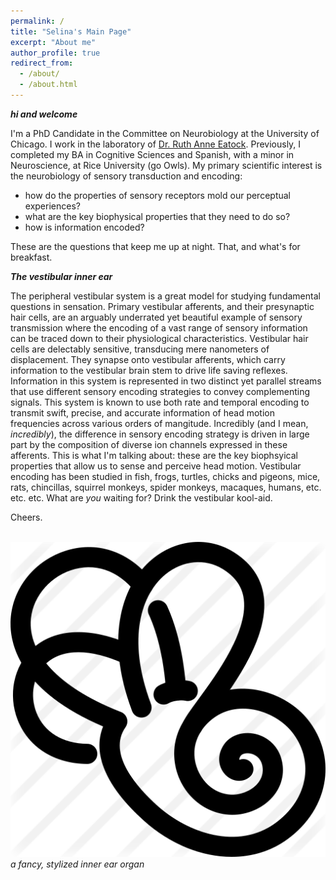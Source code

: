 ```yaml
---
permalink: /
title: "Selina's Main Page"
excerpt: "About me"
author_profile: true
redirect_from: 
  - /about/
  - /about.html
---
```


***_hi and welcome_***

I'm a PhD Candidate in the Committee on Neurobiology at the University of Chicago. I work in the laboratory of [Dr. Ruth Anne Eatock](https://voices.uchicago.edu/eatocklab/). Previously, I completed my BA in Cognitive Sciences and Spanish, with a minor in Neuroscience, at Rice University (go Owls). My primary scientific interest is the neurobiology of sensory transduction and encoding: 
* how do the properties of sensory receptors mold our perceptual experiences? 
* what are the key biophysical properties that they need to do so?
* how is information encoded? 

These are the questions that keep me up at night. That, and what's for breakfast.

**_The vestibular inner ear_**

The peripheral vestibular system is a great model for studying fundamental questions in sensation. Primary vestibular afferents, and their presynaptic hair cells, are an arguably underrated yet beautiful example of sensory transmission where the encoding of a vast range of sensory information can be traced down to  their physiological characteristics. Vestibular hair cells are delectably sensitive, transducing mere nanometers of displacement. They synapse onto vestibular afferents, which carry information to the vestibular brain stem to drive life saving reflexes. Information in this system is represented in two distinct yet parallel streams that use different sensory encoding strategies to convey complementing signals. This system is known to use both rate and temporal encoding to transmit swift, precise, and accurate information of head motion frequencies across various orders of mangitude. Incredibly (and I mean, _incredibly_), the difference in sensory encoding strategy is driven in large part by the composition of diverse ion channels expressed in these afferents. This is what I'm talking about: these are the key biophsyical properties that allow us to sense and perceive head motion. Vestibular encoding has been studied in fish, frogs, turtles, chicks and pigeons, mice, rats, chincillas, squirrel monkeys, spider monkeys, macaques, humans, etc. etc. etc. What are *you* waiting for? Drink the vestibular kool-aid. 

Cheers.

<br/><img src='/images/inner ear.png'>
<br/>
_a fancy, stylized inner ear organ_
